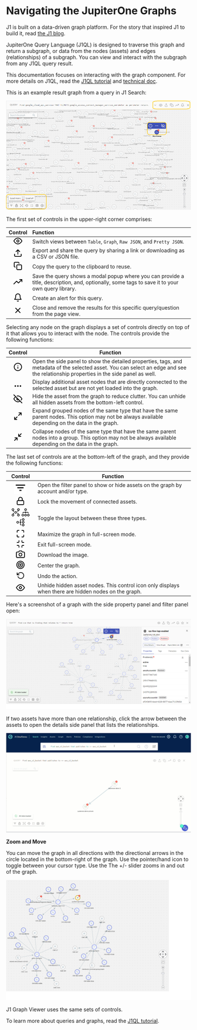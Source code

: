 # Navigating the JupiterOne Graphs

J1 is built on a data-driven graph platform. For the story that inspired J1 to build it, read [the J1 blog](https://jupiterone.com/blog/three-dimensional-security/).

JupiterOne Query Language (J1QL) is designed to traverse this graph and return a subgraph, or data from the nodes (assets) and edges (relationships) of a subgraph. You can view and interact with the subgraph from any J1QL query result.

This documentation focuses on interacting with the graph component. For more details on J1QL, read the [J1QL tutorial](../jupiterOne-query-language_(J1QL)/tutorial-j1ql.md) and [technical doc](../jupiterOne-query-language_(J1QL)/jupiterOne-query-language.md).

This is an example result graph from a query in J1 Search:

![](../assets/j1ql-tutorial-root-accounts-graph.png)

The first set of controls in the upper-right corner comprises:

|                     Control                     | Function                                                     |
| :---------------------------------------------: | :----------------------------------------------------------- |
|   ![query-eye](../assets/icons/query-eye.png)   | Switch views between `Table`, `Graph`, `Raw JSON`, and `Pretty JSON`. |
| ![query-share](../assets/icons/query-share.png) | Export and share the query by sharing a link or downloading as a CSV or JSON file. |
|  ![query-copy](../assets/icons/query-copy.png)  | Copy the query to the clipboard to reuse.                    |
|     ![](../assets/icons/graph-insights.png)     | Save the query shows a modal popup where you can provide a title, description, and, optionally, some tags to save it to your own query library. |
|   ![](../assets/icons/query-create-alert.png)   | Create an alert for this query.                              |
| ![query-close](../assets/icons/query-close.png) | Close and remove the results for this specific query/question from the page view. |

Selecting any node on the graph displays a set of controls directly on top of it that allows you to interact with the node. The controls provide the following functions:

|                 Control                  | Function                                 |
| :--------------------------------------: | ---------------------------------------- |
| ![query-properties](../assets/icons/query-properties.png) | Open the side panel to show the detailed properties, tags, and metadata of the selected asset. You can select an edge and see the relationship properties in the side panel as well. |
| ![query-show-more](../assets/icons/query-show-more.png) | Display additional asset nodes that are directly connected to the selected asset but are not yet loaded into the graph. |
| ![query-hide](../assets/icons/query-hide.png) | Hide the asset from the graph to reduce clutter. You can unhide all hidden assets from the bottom-left control. |
| ![query-explan](../assets/icons/query-explan.png) | Expand grouped nodes of the same type that have the same parent nodes. This option may not be always available depending on the data in the graph. |
| ![query-collapse](../assets/icons/query-collapse.png) | Collapse nodes of the same type that have the same parent nodes into a group. This option may not be always available depending on the data in the graph. |

The last set of controls are at the bottom-left of the graph, and they provide the following functions:

|                           Control                            | Function                                                     |
| :----------------------------------------------------------: | ------------------------------------------------------------ |
|      ![query-filter](../assets/icons/query-filter.png)       | Open the filter panel to show or hide assets on the graph by account and/or type. |
|        ![query-lock](../assets/icons/query-lock.png)         | Lock the movement of connected assets.                       |
| ![query-layout1](../assets/icons/query-layout1.png) ![query-layout2](../assets/icons/query-layout2.png)![query-layout3](../assets/icons/query-layout3.png) | Toggle the layout between these three types.                 |
|  ![query-fullscreen](../assets/icons/query-fullscreen.png)   | Maximize the graph in full-screen mode.                      |
|      ![query-drag](../assets/icons/query-exit-full.png)      | Exit full-screen mode.                                       |
|      ![query-camera](../assets/icons/query-camera.png)       | Download the image.                                          |
|      ![query-center](../assets/icons/query-center.png)       | Center the graph.                                            |
|        ![query-undo](../assets/icons/query-undo.png)         | Undo the action.                                             |
|         ![query-eye](../assets/icons/query-eye.png)          | Unhide hidden asset nodes. This control icon only displays when there are hidden nodes on the graph. |

Here's a screenshot of a graph with the side property panel and filter panel open:

![](../assets/aws-inspector-guardduty-findings-graph.png)

If two assets have more than one relationship, click the arrow between the assets to open the details side panel that lists the relationships.


![](../assets/graph-relations.gif)



**Zoom and Move**

You can move the graph in all directions with the directional arrows in the circle located in the bottom-right of the graph. Use the pointer/hand icon to toggle between your cursor type. Use the  The +/-  slider zooms in and out of the graph.

![](../assets/graph-new-move.png)

J1 Graph Viewer uses the same sets of controls.

To learn more about queries and graphs, read the [J1QL tutorial](../jupiterOne-query-language_(J1QL)/tutorial-j1ql.md).
